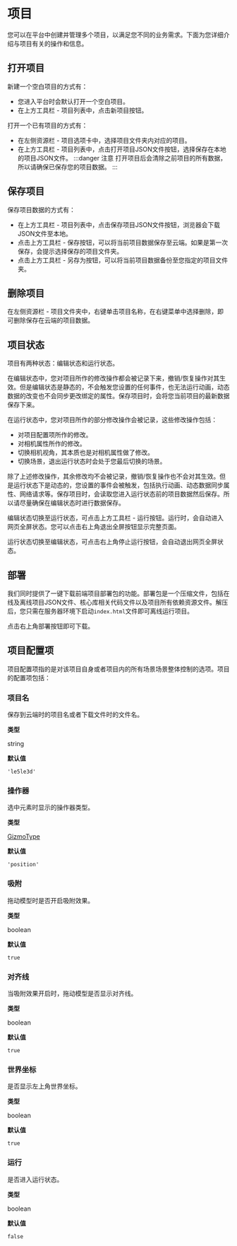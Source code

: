 # 项目
您可以在平台中创建并管理多个项目，以满足您不同的业务需求。下面为您详细介绍与项目有关的操作和信息。
## 打开项目
新建一个空白项目的方式有：

- 您进入平台时会默认打开一个空白项目。
- 在上方工具栏 - 项目列表中，点击新项目按钮。

打开一个已有项目的方式有：

- 在左侧资源栏 - 项目选项卡中，选择项目文件夹内对应的项目。
- 在上方工具栏 - 项目列表中，点击打开项目JSON文件按钮，选择保存在本地的项目JSON文件。
:::danger 注意
打开项目后会清除之前项目的所有数据，所以请确保已保存您的项目数据。
:::
## 保存项目
保存项目数据的方式有：

- 在上方工具栏 - 项目列表中，点击保存项目JSON文件按钮，浏览器会下载JSON文件至本地。
- 点击上方工具栏 - 保存按钮，可以将当前项目数据保存至云端。如果是第一次保存，会提示选择保存的项目文件夹。
- 点击上方工具栏 - 另存为按钮，可以将当前项目数据备份至您指定的项目文件夹。
## 删除项目
在左侧资源栏 - 项目文件夹中，右键单击项目名称，在右键菜单中选择删除，即可删除保存在云端的项目数据。
## 项目状态
项目有两种状态：编辑状态和运行状态。

在编辑状态中，您对项目所作的修改操作都会被记录下来，撤销/恢复操作对其生效。但是编辑状态是静态的，不会触发您设置的任何事件，也无法运行动画，动态数据的改变也不会同步更改绑定的属性。保存项目时，会将您当前项目的最新数据保存下来。

在运行状态中，您对项目所作的部分修改操作会被记录，这些修改操作包括：

- 对项目配置项所作的修改。
- 对相机属性所作的修改。
- 切换相机视角，其本质也是对相机属性做了修改。
- 切换场景，退出运行状态时会处于您最后切换的场景。

除了上述修改操作，其余修改均不会被记录，撤销/恢复操作也不会对其生效。但是运行状态下是动态的，您设置的事件会被触发，包括执行动画、动态数据同步属性、网络请求等。保存项目时，会读取您进入运行状态前的项目数据然后保存。所以请尽量确保在编辑状态时进行数据保存。

编辑状态切换至运行状态，可点击上方工具栏 - 运行按钮。运行时，会自动进入网页全屏状态。您可以点击右上角退出全屏按钮显示完整页面。

运行状态切换至编辑状态，可点击右上角停止运行按钮，会自动退出网页全屏状态。
## 部署
我们同时提供了一键下载前端项目部署包的功能。部署包是一个压缩文件，包括在线及离线项目JSON文件、核心库相关代码文件以及项目所有依赖资源文件。解压后，您只需在服务器环境下启动`index.html`文件即可离线运行项目。

点击右上角部署按钮即可下载。
## 项目配置项
项目配置项指的是对该项目自身或者项目内的所有场景场景整体控制的选项。项目的配置项包括：
### 项目名
保存到云端时的项目名或者下载文件时的文件名。

**类型**

string

**默认值**

`'le5le3d'`

### 操作器
选中元素时显示的操作器类型。

**类型**

[GizmoType](../../meta3d/ts/type.md#GridUnit)

**默认值**

`'position'`

### 吸附
拖动模型时是否开启吸附效果。

**类型**

boolean

**默认值**

`true`

### 对齐线
当吸附效果开启时，拖动模型是否显示对齐线。

**类型**

boolean

**默认值**

`true`

### 世界坐标
是否显示左上角世界坐标。

**类型**

boolean

**默认值**

`true`

### 运行
是否进入运行状态。

**类型**

boolean

**默认值**

`false`